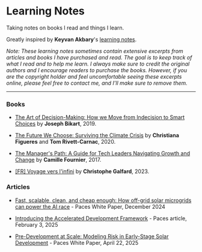 # Learning Notes

Taking notes on books I read and things I learn.

Greatly inspired by **Keyvan Akbary**'s [learning notes](https://github.com/keyvanakbary/learning-notes/).


_Note: These learning notes sometimes contain extensive excerpts from articles and books I have purchased and read. The goal is to keep track of what I read and to help me learn. I always make sure to credit the original authors and I encourage readers to purchase the books. However, if you are the copyright holder and feel uncomfortable seeing these excerpts online, please feel free to contact me, and I’ll make sure to remove them._

___


### Books

- [The Art of Decision-Making: How we Move from Indecision to Smart Choices](books/the-art-of-decision-making.md) by **Joseph Bikart**, 2019.

- [The Future We Choose: Surviving the Climate Crisis](books/the-future-we-choose.md) by **Christiana Figueres** and **Tom Rivett-Carnac**, 2020.

- [The Manager's Path: A Guide for Tech Leaders Navigating Growth and Change](books/the-managers-path.md) by **Camille Fournier**, 2017.

- [[FR] Voyage vers l'infini](books/voyage-vers-l-infini.md) by **Christophe Galfard**, 2023.


### Articles

- [Fast, scalable, clean, and cheap enough: How off-grid solar microgrids can power the AI race](articles/paces-fast-scalable-clean-and-cheap-enough.md) - Paces White Paper, December 2024

- [Introducing the Accelerated Development Framework](articles/paces-accelerated-development-framework.md) - Paces article, February 3, 2025

- [Pre-Development at Scale: Modeling Risk in Early-Stage Solar Development](articles/paces-pre-development-at-scale.md) - Paces White Paper, April 22, 2025
